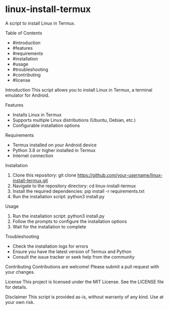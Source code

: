 # linux-install-termux

A script to install Linux in Termux.

Table of Contents
- #introduction
- #features
- #requirements
- #installation
- #usage
- #troubleshooting
- #contributing
- #license

Introduction
This script allows you to install Linux in Termux, a terminal emulator for Android.

Features
- Installs Linux in Termux
- Supports multiple Linux distributions (Ubuntu, Debian, etc.)
- Configurable installation options

Requirements
- Termux installed on your Android device
- Python 3.8 or higher installed in Termux
- Internet connection

Installation
1. Clone this repository: git clone https://github.com/your-username/linux-install-termux.git
2. Navigate to the repository directory: cd linux-install-termux
3. Install the required dependencies: pip install -r requirements.txt
4. Run the installation script: python3 install.py

Usage
1. Run the installation script: python3 install.py
2. Follow the prompts to configure the installation options
3. Wait for the installation to complete

Troubleshooting
- Check the installation logs for errors
- Ensure you have the latest version of Termux and Python
- Consult the issue tracker or seek help from the community

Contributing
Contributions are welcome! Please submit a pull request with your changes.

License
This project is licensed under the MIT License. See the LICENSE file for details.

Disclaimer
This script is provided as-is, without warranty of any kind. Use at your own risk.
